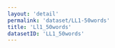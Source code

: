 ```yaml
---
layout: 'detail'
permalink: 'dataset/LL1-50words'
title: 'Ll1_50words'
datasetID: 'LL1_50words'
---
```

